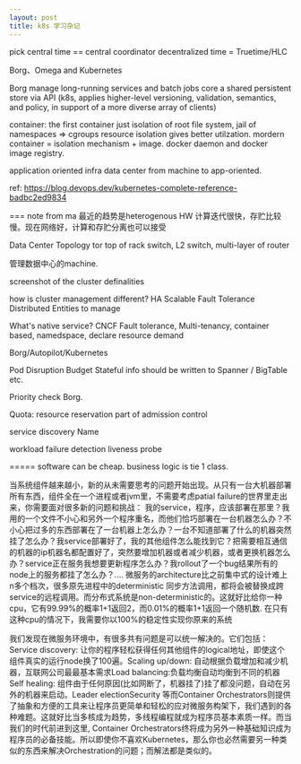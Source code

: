 ```yaml
---
layout: post
title: k8s 学习杂记
---
```


pick central time == central coordinator
decentralized time = Truetime/HLC

Borg、Omega and Kubernetes

Borg manage long-running services and batch jobs
core a shared persistent store via API (k8s, applies higher-level versioning, validation, semantics, and policy, in support of a more diverse array of clients)

container:
the first container just isolation of root file system, jail of namespaces => cgroups
resource isolation gives better utilzation.
mordern container = isolation mechanism + image.
docker daemon and docker image registry.

application oriented infra
data center from machine to app-oriented.

ref: https://blog.devops.dev/kubernetes-complete-reference-badbc2ed9834

===
note from ma
最近的趋势是heterogenous HW
计算迭代很快，存贮比较慢。现在网络好，计算和存贮分离也可以接受

Data Center Topology
tor top of rack switch, L2 switch, 
multi-layer of router

管理数据中心的machine. 

screenshot of the cluster definalities

how is cluster management different?
HA
Scalable
Fault Tolerance
Distributed
Entities to manage

What's native service?
CNCF
Fault tolerance, Multi-tenancy, container based, namedspace, declare resource demand

Borg/Autopilot/Kubernetes


Pod Disruption Budget
Stateful info should be written to Spanner / BigTable etc.

Priority
check Borg.

Quota:
resource reservation
part of admission control

service discovery
Name


workload failure detection
liveness probe


=====
software can be cheap. business logic is tie 1 class.

当系统组件越来越小，新的从未需要思考的问题开始出现。从只有一台大机器部署所有东西，组件全在一个进程或者jvm里，不需要考虑patial failure的世界里走出来，你需要面对很多新的问题和挑战： 我的service，程序，应该部署在那里？我用的一个文件不小心和另外一个程序重名，而他们恰巧部署在一台机器怎么办？不小心把过多的东西部署在了一台机器上怎么办？一台不知道部署了什么的机器突然挂了怎么办？我service部署好了，我的其他组件怎么能找到它？把需要相互通信的机器的ip机器名都配置好了，突然要增加机器或者减少机器，或者更换机器怎么办？service正在服务我想要更新程序怎么办？我rollout了一个bug结果所有的node上的服务都挂了怎么办？…. 微服务的architecture比之前集中式的设计难上n多个档次，很多原先进程中的deterministic 同步方法调用，都将会被替换成跨service的远程调用。而分布式系统是non-deterministic的。这就好比给你一种cpu，它有99.99%的概率1+1返回2，而0.01%的概率1+1返回一个随机数. 在只有这种cpu的情况下，我需要你以100%的稳定性实现你原来的系统


我们发现在微服务环境中，有很多共有问题是可以统一解决的。它们包括：Service discovery: 让你的程序轻松获得任何其他组件的logical地址，即使这个组件真实的运行node换了100遍。Scaling up/down: 自动根据负载增加和减少机器，互联网公司最最基本需求Load balancing:负载均衡自动均衡到不同的机器Self healing: 组件由于任何原因(比如网断了，机器挂了)挂了都没问题，自动在另外的机器来启动。Leader electionSecurity 等而Container Orchestrators则提供了抽象和方便的工具来让程序员更简单和轻松的应对微服务构架下，我们遇到的各种难题。这就好比当多核成为趋势，多线程编程就成为程序员基本素质一样。而当我们的时代前进到这里, Container Orchestrators终将成为另外一种基础知识成为程序员的必备技能。所以即使你不喜欢Kubernetes，那么你也必然需要另一种类似的东西来解决Orchestration的问题；而解法都是类似的。


